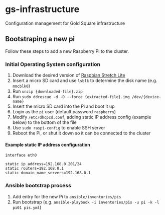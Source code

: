 # gs-infrastructure
Configuration management for Gold Square infrastructure

## Bootstraping a new pi

Follow these steps to add a new Raspberry Pi to the cluster.

### Initial Operating System configuration

1. Download the desired version of [Raspbian Stretch Lite](https://www.raspberrypi.org/downloads/raspbian/)
1. Insert a micro SD card and use `lsblk` to determine the disk name (e.g. `mmcblk0`)
1. Run `unzip {downloaded-file}.zip`
1. Run `sudo ddrescue -d -D --force {extracted-file}.img /dev/{device-name}`
1. Insert the micro SD card into the Pi and boot it up
1. Login as the `pi` user (default password `raspberry`)
1. Modify `/etc/dhcpcd.conf`, adding static IP address config (example below) to the bottom of the file
1. Use `sudo raspi-config` to enable SSH server
1. Reboot the Pi, or shut it down so it can be connected to the cluster

#### Example static IP address configuration

```
interface eth0

static ip_address=192.168.0.201/24
static routers=192.168.0.1
static domain_name_servers=192.168.0.1
```

### Ansible bootstrap process

1. Add entry for the new Pi to `ansible/inventories/pis`
1. Run bootstrap (e.g. `ansible-playbook -i inventories/pis -u pi -k -l pi01 pis.yml`)
